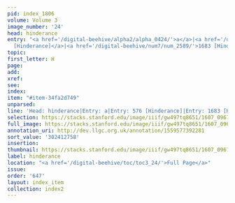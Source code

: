```yaml
---
pid: index_1806
volume: Volume 3
image_number: '24'
head: hinderance
entry: "<a href='/digital-beehive/alpha2/alpha_0424/'>a</a>|<a href='/digital-beehive/num3/num_0737/'>576
  [Hinderance]</a>|<a href='/digital-beehive/num7/num_2589/'>1683 [Hinderance]</a>"
topic:
first_letter: H
page:
add:
xref:
see:
index:
item: "#item-34fa2d749"
unparsed:
line: 'Head: hinderance|Entry: a|Entry: 576 [Hinderance]|Entry: 1683 [Hinderance]|#item-34fa2d749|'
selection: https://stacks.stanford.edu/image/iiif/gw497tq8651/1607_0967/414,2758,689,115/full/0/default.jpg
full_image: https://stacks.stanford.edu/image/iiif/gw497tq8651/1607_0967/full/full/0/default.jpg
annotation_uri: http://dev.llgc.org.uk/annotation/1559577392281
sort_value: '302412758'
insertion:
thumbnail: https://stacks.stanford.edu/image/iiif/gw497tq8651/1607_0967/414,2758,689,115/150,/0/default.jpg
label: hinderance
location: "<a href='/digital-beehive/toc/toc3_24/'>Full Page</a>"
issue:
order: '647'
layout: index_item
collection: index2
---
```

